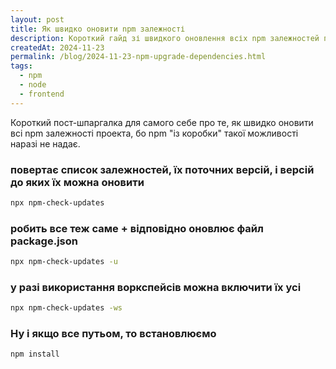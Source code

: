 ```yaml
---
layout: post
title: Як швидко оновити npm залежності
description: Короткий гайд зі швидкого оновлення всіх npm залежностей проекту до найновіших версій.
createdAt: 2024-11-23
permalink: /blog/2024-11-23-npm-upgrade-dependencies.html
tags:
  - npm
  - node
  - frontend
---
```


Короткий пост-шпаргалка для самого себе про те, як швидко оновити всі npm залежності проекта, бо npm "із коробки" такої можливості наразі не надає.

### повертає список залежностей, їх поточних версій, і версій до яких їх можна оновити

```sh
npx npm-check-updates
```

### робить все теж саме + відповідно оновлює файл package.json

```sh
npx npm-check-updates -u
```

### у разі використання воркспейсів можна включити їх усі

```sh
npx npm-check-updates -ws
```

### Ну і якщо все путьом, то встановлюємо

```sh
npm install
```
